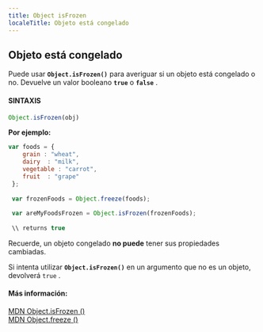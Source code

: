 ```yaml
---
title: Object isFrozen
localeTitle: Objeto está congelado
---
```

## Objeto está congelado

Puede usar **`Object.isFrozen()`** para averiguar si un objeto está congelado o no. Devuelve un valor booleano **`true`** o **`false`** .

#### **SINTAXIS**

```javascript
Object.isFrozen(obj) 
```

**Por ejemplo:**

```javascript
var foods = { 
    grain : "wheat", 
    dairy  : "milk", 
    vegetable : "carrot", 
    fruit  : "grape" 
 }; 
 
 var frozenFoods = Object.freeze(foods); 
 
 var areMyFoodsFrozen = Object.isFrozen(frozenFoods); 
 
 \\ returns true 
```

Recuerde, un objeto congelado **no puede** tener sus propiedades cambiadas.  
  
Si intenta utilizar **`Object.isFrozen()`** en un argumento que no es un objeto, devolverá `true` .

#### Más información:

[MDN Object.isFrozen ()](https://developer.mozilla.org/en-US/docs/Web/JavaScript/Reference/Global_Objects/Object/isFrozen)  
[MDN Object.freeze ()](https://developer.mozilla.org/en-US/docs/Web/JavaScript/Reference/Global_Objects/Object/freeze)